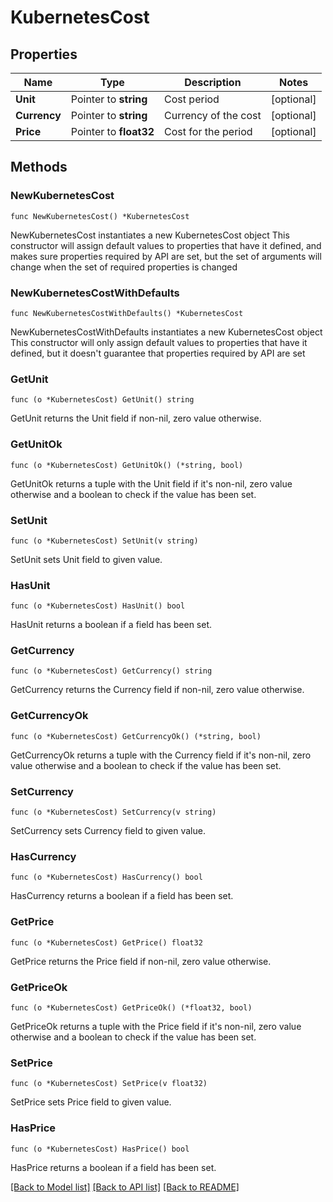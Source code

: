# KubernetesCost

## Properties

Name | Type | Description | Notes
------------ | ------------- | ------------- | -------------
**Unit** | Pointer to **string** | Cost period | [optional] 
**Currency** | Pointer to **string** | Currency of the cost | [optional] 
**Price** | Pointer to **float32** | Cost for the period | [optional] 

## Methods

### NewKubernetesCost

`func NewKubernetesCost() *KubernetesCost`

NewKubernetesCost instantiates a new KubernetesCost object
This constructor will assign default values to properties that have it defined,
and makes sure properties required by API are set, but the set of arguments
will change when the set of required properties is changed

### NewKubernetesCostWithDefaults

`func NewKubernetesCostWithDefaults() *KubernetesCost`

NewKubernetesCostWithDefaults instantiates a new KubernetesCost object
This constructor will only assign default values to properties that have it defined,
but it doesn't guarantee that properties required by API are set

### GetUnit

`func (o *KubernetesCost) GetUnit() string`

GetUnit returns the Unit field if non-nil, zero value otherwise.

### GetUnitOk

`func (o *KubernetesCost) GetUnitOk() (*string, bool)`

GetUnitOk returns a tuple with the Unit field if it's non-nil, zero value otherwise
and a boolean to check if the value has been set.

### SetUnit

`func (o *KubernetesCost) SetUnit(v string)`

SetUnit sets Unit field to given value.

### HasUnit

`func (o *KubernetesCost) HasUnit() bool`

HasUnit returns a boolean if a field has been set.

### GetCurrency

`func (o *KubernetesCost) GetCurrency() string`

GetCurrency returns the Currency field if non-nil, zero value otherwise.

### GetCurrencyOk

`func (o *KubernetesCost) GetCurrencyOk() (*string, bool)`

GetCurrencyOk returns a tuple with the Currency field if it's non-nil, zero value otherwise
and a boolean to check if the value has been set.

### SetCurrency

`func (o *KubernetesCost) SetCurrency(v string)`

SetCurrency sets Currency field to given value.

### HasCurrency

`func (o *KubernetesCost) HasCurrency() bool`

HasCurrency returns a boolean if a field has been set.

### GetPrice

`func (o *KubernetesCost) GetPrice() float32`

GetPrice returns the Price field if non-nil, zero value otherwise.

### GetPriceOk

`func (o *KubernetesCost) GetPriceOk() (*float32, bool)`

GetPriceOk returns a tuple with the Price field if it's non-nil, zero value otherwise
and a boolean to check if the value has been set.

### SetPrice

`func (o *KubernetesCost) SetPrice(v float32)`

SetPrice sets Price field to given value.

### HasPrice

`func (o *KubernetesCost) HasPrice() bool`

HasPrice returns a boolean if a field has been set.


[[Back to Model list]](../README.md#documentation-for-models) [[Back to API list]](../README.md#documentation-for-api-endpoints) [[Back to README]](../README.md)


